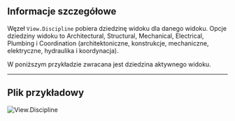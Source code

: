 ## Informacje szczegółowe
Węzeł `View.Discipline` pobiera dziedzinę widoku dla danego widoku. Opcje dziedziny widoku to Architectural, Structural, Mechanical, Electrical, Plumbing i Coordination (architektoniczne, konstrukcje, mechaniczne, elektryczne, hydraulika i koordynacja).

W poniższym przykładzie zwracana jest dziedzina aktywnego widoku.
___
## Plik przykładowy

![View.Discipline](./Revit.Elements.Views.View.Discipline_img.jpg)
